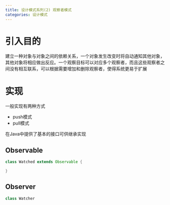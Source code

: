 ```yaml
---
title: 设计模式系列(2) 观察者模式
categories: 设计模式
---
```

# 引入目的
建立一种对象与对象之间的依赖关系，一个对象发生改变时将自动通知其他对象，其他对象将相应做出反应。一个观察目标可以对应多个观察者，而且这些观察者之间没有相互联系，可以根据需要增加和删除观察者，使得系统更易于扩展
<!--more-->
# 实现
一般实现有两种方式
* push模式
* pull模式

在Java中提供了基本的接口可供继承实现
## Observable
```java
class Watched extends Observable {

}
```

## Observer
```java
class Watcher 

```

